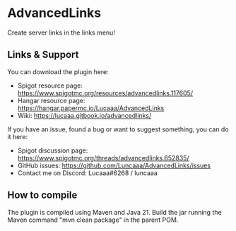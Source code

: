 # AdvancedLinks
Create server links in the links menu!

## Links & Support
You can download the plugin here:
- Spigot resource page: https://www.spigotmc.org/resources/advancedlinks.117605/
- Hangar resource page: https://hangar.papermc.io/Lucaaa/AdvancedLinks
- Wiki: https://lucaaa.gitbook.io/advancedlinks/

If you have an issue, found a bug or want to suggest something, you can do it here:
- Spigot discussion page: https://www.spigotmc.org/threads/advancedlinks.652835/
- GitHub issues: https://github.com/Luncaaa/AdvancedLinks/issues
- Contact me on Discord: Lucaaa#6268 / luncaaa

## How to compile
The plugin is compiled using Maven and Java 21.
Build the jar running the Maven command "mvn clean package" in the parent POM.
